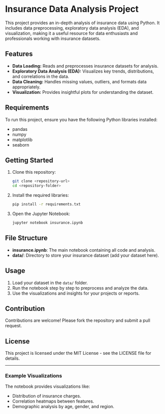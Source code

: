 # Insurance Data Analysis Project

This project provides an in-depth analysis of insurance data using
Python. It includes data preprocessing, exploratory data analysis (EDA),
and visualization, making it a useful resource for data enthusiasts and
professionals working with insurance datasets.

## Features

-   **Data Loading:** Reads and preprocesses insurance datasets for
    analysis.
-   **Exploratory Data Analysis (EDA):** Visualizes key trends,
    distributions, and correlations in the data.
-   **Data Cleaning:** Handles missing values, outliers, and formats
    data appropriately.
-   **Visualization:** Provides insightful plots for understanding the
    dataset.

## Requirements

To run this project, ensure you have the following Python libraries
installed:

-   pandas
-   numpy
-   matplotlib
-   seaborn

## Getting Started

1.  Clone this repository:

    ``` bash
    git clone <repository-url>
    cd <repository-folder>
    ```

2.  Install the required libraries:

    ``` bash
    pip install -r requirements.txt
    ```

3.  Open the Jupyter Notebook:

    ``` bash
    jupyter notebook insurance.ipynb
    ```

## File Structure

-   **insurance.ipynb**: The main notebook containing all code and
    analysis.
-   **data/**: Directory to store your insurance dataset (add your
    dataset here).

## Usage

1.  Load your dataset in the `data/` folder.
2.  Run the notebook step by step to preprocess and analyze the data.
3.  Use the visualizations and insights for your projects or reports.

## Contribution

Contributions are welcome! Please fork the repository and submit a pull
request.

## License

This project is licensed under the MIT License - see the LICENSE file
for details.

------------------------------------------------------------------------

### Example Visualizations

The notebook provides visualizations like:

-   Distribution of insurance charges.
-   Correlation heatmaps between features.
-   Demographic analysis by age, gender, and region.
